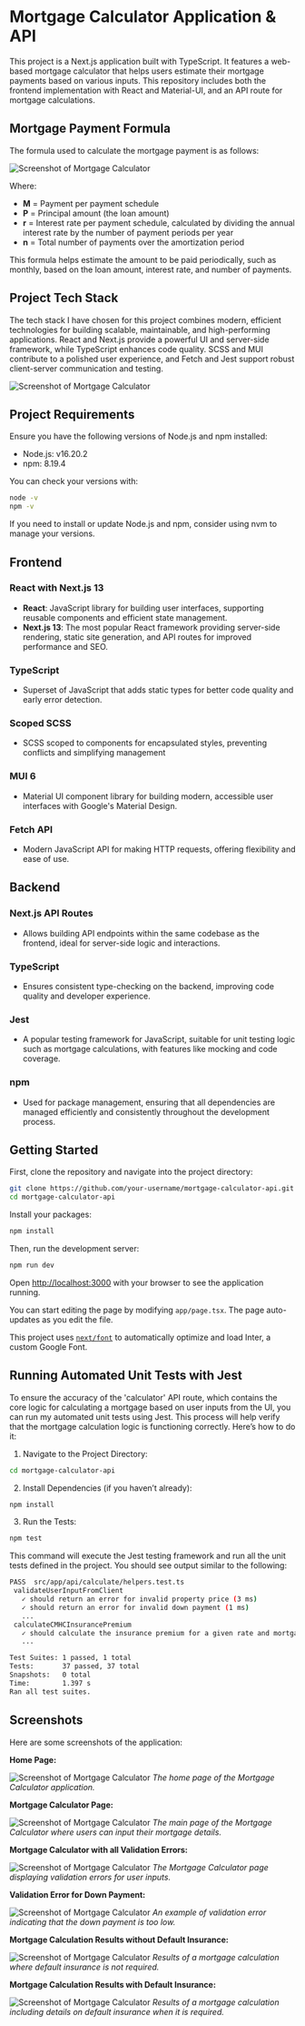 # Mortgage Calculator Application & API

This project is a Next.js application built with TypeScript. It features a web-based mortgage calculator that helps 
users estimate their mortgage payments based on various inputs. 
This repository includes both the frontend implementation with React and Material-UI, 
and an API route for mortgage calculations.

## Mortgage Payment Formula

The formula used to calculate the mortgage payment is as follows:

![Screenshot of Mortgage Calculator](media/docs/formula.png)

Where:
- **M** = Payment per payment schedule
- **P** = Principal amount (the loan amount)
- **r** = Interest rate per payment schedule, calculated by dividing the annual interest rate by the number of payment periods per year
- **n** = Total number of payments over the amortization period

This formula helps estimate the amount to be paid periodically, such as monthly, based on the loan amount, interest rate, and number of payments.

## Project Tech Stack

The tech stack I have chosen for this project combines modern, efficient technologies for building scalable, maintainable, and high-performing applications.
React and Next.js provide a powerful UI and server-side framework,
while TypeScript enhances code quality. SCSS and MUI contribute to a polished user experience,
and Fetch and Jest support robust client-server communication and testing.

![Screenshot of Mortgage Calculator](media/docs/mortgage-calculator-application-architecture.png)

## Project Requirements

Ensure you have the following versions of Node.js and npm installed:

- Node.js: v16.20.2 
- npm: 8.19.4

You can check your versions with:

```bash
node -v
npm -v
```

If you need to install or update Node.js and npm, consider using nvm to manage your versions.

## Frontend

### React with Next.js 13
- **React**: JavaScript library for building user interfaces, supporting reusable components and efficient state management.
- **Next.js 13**: The most popular React framework providing server-side rendering, static site generation, and API routes for improved performance and SEO.

### TypeScript
- Superset of JavaScript that adds static types for better code quality and early error detection.

### Scoped SCSS
- SCSS scoped to components for encapsulated styles, preventing conflicts and simplifying management

### MUI 6
- Material UI component library for building modern, accessible user interfaces with Google's Material Design.

### Fetch API
- Modern JavaScript API for making HTTP requests, offering flexibility and ease of use.

## Backend

### Next.js API Routes
- Allows building API endpoints within the same codebase as the frontend, ideal for server-side logic and interactions.

### TypeScript
- Ensures consistent type-checking on the backend, improving code quality and developer experience.

### Jest
- A popular testing framework for JavaScript, suitable for unit testing logic such as mortgage calculations, with features like mocking and code coverage.

### npm
- Used for package management, ensuring that all dependencies are managed efficiently and consistently throughout the development process.

## Getting Started

First, clone the repository and navigate into the project directory:

```bash
git clone https://github.com/your-username/mortgage-calculator-api.git
cd mortgage-calculator-api
```

Install your packages:

```bash
npm install
```

Then, run the development server:

```bash
npm run dev
```

Open [http://localhost:3000](http://localhost:3000) with your browser to see the application running.

You can start editing the page by modifying `app/page.tsx`. The page auto-updates as you edit the file.

This project uses [`next/font`](https://nextjs.org/docs/basic-features/font-optimization) to automatically optimize and load Inter, a custom Google Font.

## Running Automated Unit Tests with Jest
To ensure the accuracy of the 'calculator' API route, which contains the core logic for calculating a mortgage based on user inputs from the UI, 
you can run my automated unit tests using Jest. This process will help verify that the mortgage calculation logic 
is functioning correctly. Here’s how to do it:

1. Navigate to the Project Directory:
```bash
cd mortgage-calculator-api
```

2. Install Dependencies (if you haven’t already):

```bash
npm install
```

3. Run the Tests:

```bash
npm test
```

This command will execute the Jest testing framework and run all the unit tests defined in the project. 
You should see output similar to the following:

```bash
PASS  src/app/api/calculate/helpers.test.ts
 validateUserInputFromClient
   ✓ should return an error for invalid property price (3 ms)
   ✓ should return an error for invalid down payment (1 ms)
   ...
 calculateCMHCInsurancePremium
   ✓ should calculate the insurance premium for a given rate and mortgage amount
   ...

Test Suites: 1 passed, 1 total
Tests:       37 passed, 37 total
Snapshots:   0 total
Time:        1.397 s
Ran all test suites.
```

## Screenshots

Here are some screenshots of the application:

**Home Page:**

![Screenshot of Mortgage Calculator](media/screenshots/screencapture-localhost-3000-2024-09-09-14_18_54.png)
_The home page of the Mortgage Calculator application._

**Mortgage Calculator Page:**

![Screenshot of Mortgage Calculator](media/screenshots/screencapture-localhost-3000-calculator-2024-09-09-14_19_10.png)
_The main page of the Mortgage Calculator where users can input their mortgage details._

**Mortgage Calculator with all Validation Errors:**

![Screenshot of Mortgage Calculator](media/screenshots/screencapture-localhost-3000-calculator-2024-09-09-14_19_19.png)
_The Mortgage Calculator page displaying validation errors for user inputs._

**Validation Error for Down Payment:**

![Screenshot of Mortgage Calculator](media/screenshots/screencapture-localhost-3000-calculator-2024-09-09-14_20_01.png)
_An example of validation error indicating that the down payment is too low._

**Mortgage Calculation Results without Default Insurance:**

![Screenshot of Mortgage Calculator](media/screenshots/screencapture-localhost-3000-calculator-2024-09-09-14_30_17.png)
_Results of a mortgage calculation where default insurance is not required._

**Mortgage Calculation Results with Default Insurance:**

![Screenshot of Mortgage Calculator](media/screenshots/screencapture-localhost-3000-calculator-2024-09-09-14_30_36.png)
_Results of a mortgage calculation including details on default insurance when it is required._